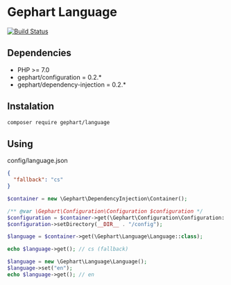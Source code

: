 Gephart Language
===

[![Build Status](https://travis-ci.org/gephart/language.svg?branch=master)](https://travis-ci.org/gephart/language)

Dependencies
---
 - PHP >= 7.0
 - gephart/configuration = 0.2.*
 - gephart/dependency-injection = 0.2.*

Instalation
---

```bash
composer require gephart/language
```

Using
---

config/language.json
```json
{
  "fallback": "cs"
}
```

```php
$container = new \Gephart\DependencyInjection\Container();

/** @var \Gephart\Configuration\Configuration $configuration */
$configuration = $container->get(\Gephart\Configuration\Configuration::class);
$configuration->setDirectory(__DIR__ . "/config");

$language = $container->get(\Gephart\Language\Language::class);

echo $language->get(); // cs (fallback)

$language = new \Gephart\Language\Language();
$language->set("en");
echo $language->get(); // en
```